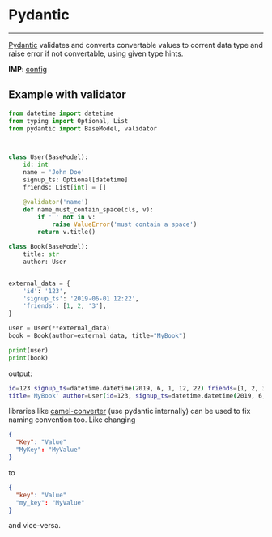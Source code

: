 # Pydantic
-------------------------------------------

[Pydantic](https://docs.pydantic.dev) validates and converts convertable values to corrent data type and raise error if not convertable, using given type hints. 

**IMP**: [config](https://docs.pydantic.dev/usage/model_config/)

## Example with validator

```python
from datetime import datetime
from typing import Optional, List
from pydantic import BaseModel, validator



class User(BaseModel):
    id: int
    name = 'John Doe'
    signup_ts: Optional[datetime]
    friends: List[int] = []

    @validator('name')
    def name_must_contain_space(cls, v):
        if ' ' not in v:
            raise ValueError('must contain a space')
        return v.title()

class Book(BaseModel):
    title: str
    author: User


external_data = {
    'id': '123',
    'signup_ts': '2019-06-01 12:22',
    'friends': [1, 2, '3'],
}

user = User(**external_data)
book = Book(author=external_data, title="MyBook")

print(user)
print(book)
```

output:
```bash
id=123 signup_ts=datetime.datetime(2019, 6, 1, 12, 22) friends=[1, 2, 3] name='John Doe'
title='MyBook' author=User(id=123, signup_ts=datetime.datetime(2019, 6, 1, 12, 22), friends=[1, 2, 3], name='John Doe')
```


libraries like [camel-converter](https://pypi.org/project/camel-converter/) (use pydantic internally) can be used to fix naming convention too. Like changing
```json
{
  "Key": "Value"
  "MyKey": "MyValue"
}
```
to
```json
{
  "key": "Value"
  "my_key": "MyValue"
}
```
and vice-versa.
